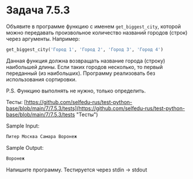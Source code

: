 # Задача 7.5.3

Объявите в программе функцию с именем `get_biggest_city`, которой можно передавать произвольное количество названий городов (строк) через аргументы. Например:

```python
get_biggest_city('Город 1', 'Город 2', 'Город 3', 'Город 4')
```

Данная функция должна возвращать название города (строку) наибольшей длины. Если таких городов несколько, то первый переданный (из наибольших). Программу реализовать без использования сортировки.

P.S. Функцию выполнять не нужно, только определить.

Тесты: [https://github.com/selfedu-rus/test-python-base/blob/main/7/7.5.3/tests](https://github.com/selfedu-rus/test-python-base/blob/main/7/7.5.3/tests "Тесты")

Sample Input:

```bash
Питер Москва Самара Воронеж
```

Sample Output:

```bash
Воронеж
```

Напишите программу. Тестируется через stdin → stdout
